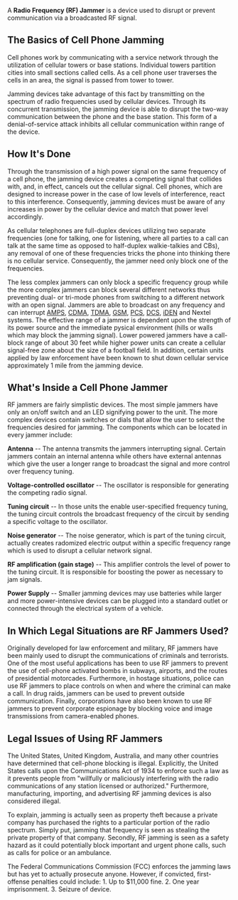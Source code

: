 A **Radio Frequency (RF) Jammer** is a device used to disrupt or prevent
communication via a broadcasted RF signal.

## The Basics of Cell Phone Jamming

Cell phones work by communicating with a service network through the
utilization of cellular towers or base stations. Individual towers
partition cities into small sections called cells. As a cell phone user
traverses the cells in an area, the signal is passed from tower to
tower.

Jamming devices take advantage of this fact by transmitting on the
spectrum of radio frequencies used by cellular devices. Through its
concurrent transmission, the jamming device is able to disrupt the
two-way communication between the phone and the base station. This form
of a denial-of-service attack inhibits all cellular communication within
range of the device.

## How It's Done

Through the transmission of a high power signal on the same frequency of
a cell phone, the jamming device creates a competing signal that
collides with, and, in effect, cancels out the cellular signal. Cell
phones, which are designed to increase power in the case of low levels
of interference, react to this interference. Consequently, jamming
devices must be aware of any increases in power by the cellular device
and match that power level accordingly.

As cellular telephones are full-duplex devices utilizing two separate
frequencies (one for talking, one for listening, where all parties to a
call can talk at the same time as opposed to half-duplex walkie-talkies
and CBs), any removal of one of these frequencies tricks the phone into
thinking there is no cellular service. Consequently, the jammer need
only block one of the frequencies.

The less complex jammers can only block a specific frequency group while
the more complex jammers can block several different networks thus
preventing dual- or tri-mode phones from switching to a different
network with an open signal. Jammers are able to broadcast on any
frequency and can interrupt [AMPS](AMPS "wikilink"),
[CDMA](CDMA "wikilink"), [TDMA](TDMA "wikilink"), [GSM](GSM "wikilink"),
[PCS](PCS "wikilink"), [DCS](DCS "wikilink"), [iDEN](iDEN "wikilink")
and Nextel systems. The effective range of a jammer is dependent upon
the strength of its power source and the immediate pysical environment
(hills or walls which may block the jamming signal). Lower powered
jammers have a call-block range of about 30 feet while higher power
units can create a cellular signal-free zone about the size of a
football field. In addition, certain units applied by law enforcement
have been known to shut down cellular service approximately 1 mile from
the jamming device.

## What's Inside a Cell Phone Jammer

RF jammers are fairly simplistic devices. The most simple jammers have
only an on/off switch and an LED signifying power to the unit. The more
complex devices contain switches or dials that allow the user to select
the frequencies desired for jamming. The components which can be located
in every jammer include:

**Antenna** -- The antenna transmits the jammers interrupting signal.
Certain jammers contain an internal antenna while others have external
antennas which give the user a longer range to broadcast the signal and
more control over frequency tuning.

**Voltage-controlled oscillator** -- The oscillator is responsible for
generating the competing radio signal.

**Tuning circuit** -- In those units the enable user-specified frequency
tuning, the tuning circuit controls the broadcast frequency of the
circuit by sending a specific voltage to the oscillator.

**Noise generator** -- The noise generator, which is part of the tuning
circuit, actually creates radomized electric output within a specific
frequency range which is used to disrupt a cellular network signal.

**RF amplification (gain stage)** -- This amplifier controls the level
of power to the tuning circuit. It is responsible for boosting the power
as necessary to jam signals.

**Power Supply** -- Smaller jamming devices may use batteries while
larger and more power-intensive devices can be plugged into a standard
outlet or connected through the electrical system of a vehicle.

## In Which Legal Situations are RF Jammers Used?

Originally developed for law enforcement and military, RF jammers have
been mainly used to disrupt the communications of criminals and
terrorists. One of the most useful applications has been to use RF
jammers to prevent the use of cell-phone activated bombs in subways,
airports, and the routes of presidential motorcades. Furthermore, in
hostage situations, police can use RF jammers to place controls on when
and where the criminal can make a call. In drug raids, jammers can be
used to prevent outside communication. Finally, corporations have also
been known to use RF jammers to prevent corporate espionage by blocking
voice and image transmissions from camera-enabled phones.

## Legal Issues of Using RF Jammers

The United States, United Kingdom, Australia, and many other countries
have determined that cell-phone blocking is illegal. Explicitly, the
United States calls upon the Communications Act of 1934 to enforce such
a law as it prevents people from "willfully or maliciously interfering
with the radio communications of any station licensed or authorized."
Furthermore, manufacturing, importing, and advertising RF jamming
devices is also considered illegal.

To explain, jamming is actually seen as property theft because a private
company has purchased the rights to a particular portion of the radio
spectrum. Simply put, jamming that frequency is seen as stealing the
private property of that company. Secondly, RF jamming is seen as a
safety hazard as it could potentially block important and urgent phone
calls, such as calls for police or an ambulance.

The Federal Communications Commission (FCC) enforces the jamming laws
but has yet to actually prosecute anyone. However, if convicted,
first-offense penalties could include: 1. Up to \$11,000 fine. 2. One
year imprisonment. 3. Seizure of device.